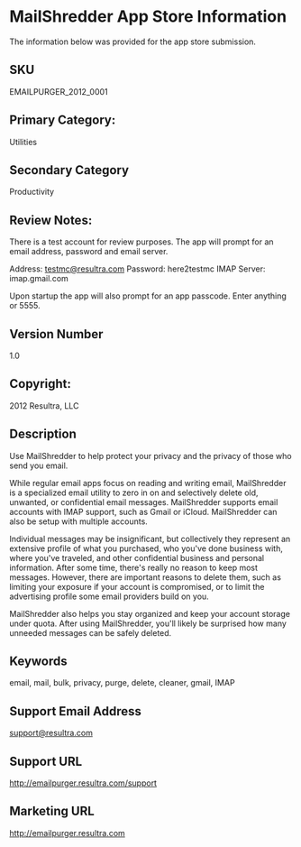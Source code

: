 # MailShredder App Store Information

The information below was provided for the app store submission.


## SKU

EMAILPURGER_2012_0001

## Primary Category: 

Utilities

## Secondary Category

Productivity

## Review Notes:

There is a test account for review purposes. The app will prompt for an email address, password and email server.

Address: testmc@resultra.com
Password: here2testmc
IMAP Server: imap.gmail.com

Upon startup the app will also prompt for an app passcode. Enter anything or 5555.

## Version Number

1.0

## Copyright:

2012 Resultra, LLC

## Description

Use MailShredder to help protect your privacy and the privacy of those who send you email. 

While regular email apps focus on reading and writing email, MailShredder is a specialized email utility to zero in on and selectively delete old, unwanted, or confidential email messages. MailShredder supports email accounts with IMAP support, such as Gmail or iCloud. MailShredder can also be setup with multiple accounts.

Individual messages may be insignificant, but collectively they represent an extensive profile of what you purchased, who you've done business with, where you've traveled, and other confidential business and personal information. After some time, there's really no reason to keep most messages. However, there are important reasons to delete them, such as limiting your exposure if your account is compromised, or to limit the advertising profile some email providers build on you.

MailShredder also helps you stay organized and keep your account storage under quota. After using MailShredder, you'll likely be surprised how many unneeded messages can be safely deleted.

## Keywords

email, mail, bulk, privacy, purge, delete, cleaner, gmail, IMAP

## Support Email Address

support@resultra.com

## Support URL

http://emailpurger.resultra.com/support

## Marketing URL

http://emailpurger.resultra.com